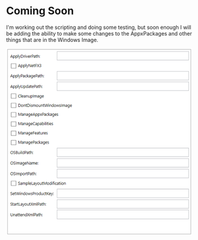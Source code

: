 # Coming Soon

I'm working out the scripting and doing some testing, but soon enough I will be adding the ability to make some changes to the AppxPackages and other things that are in the Windows Image.

![](/assets/2018-06-19_0-44-16.png)

